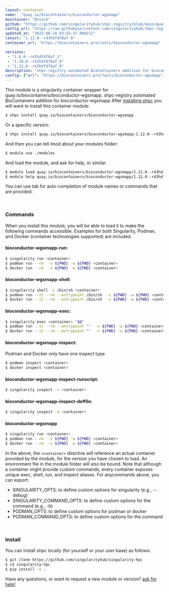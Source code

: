 ```yaml
---
layout: container
name:  "quay.io/biocontainers/bioconductor-wgsmapp"
maintainer: "@vsoch"
github: "https://github.com/singularityhub/shpc-registry/blob/main/quay.io/biocontainers/bioconductor-wgsmapp/container.yaml"
config_url: "https://raw.githubusercontent.com/singularityhub/shpc-registry/main/quay.io/biocontainers/bioconductor-wgsmapp/container.yaml"
updated_at: "2023-08-28 03:55:37.009211"
latest: "1.12.0--r43hdfd78af_0"
container_url: "https://biocontainers.pro/tools/bioconductor-wgsmapp"

versions:
 - "1.6.0--r41hdfd78af_1"
 - "1.10.0--r42hdfd78af_0"
 - "1.12.0--r43hdfd78af_0"
description: "shpc-registry automated BioContainers addition for bioconductor-wgsmapp"
config: {"url": "https://biocontainers.pro/tools/bioconductor-wgsmapp", "maintainer": "@vsoch", "description": "shpc-registry automated BioContainers addition for bioconductor-wgsmapp", "latest": {"1.12.0--r43hdfd78af_0": "sha256:9bf3b4aba75102516059c0ba881ee9d19429b751e62fafb5c25d5ada9464a82b"}, "tags": {"1.6.0--r41hdfd78af_1": "sha256:93e8e9b35fcd9fd19002c1bf0f781a9f47d408640bcc4ef3fb0c25538fe71662", "1.10.0--r42hdfd78af_0": "sha256:f4a84e0e6a27b60ed8c20e2c866776203c8a2849dea5004e747bb29241902314", "1.12.0--r43hdfd78af_0": "sha256:9bf3b4aba75102516059c0ba881ee9d19429b751e62fafb5c25d5ada9464a82b"}, "docker": "quay.io/biocontainers/bioconductor-wgsmapp"}
---
```


This module is a singularity container wrapper for quay.io/biocontainers/bioconductor-wgsmapp.
shpc-registry automated BioContainers addition for bioconductor-wgsmapp
After [installing shpc](#install) you will want to install this container module:


```bash
$ shpc install quay.io/biocontainers/bioconductor-wgsmapp
```

Or a specific version:

```bash
$ shpc install quay.io/biocontainers/bioconductor-wgsmapp:1.12.0--r43hdfd78af_0
```

And then you can tell lmod about your modules folder:

```bash
$ module use ./modules
```

And load the module, and ask for help, or similar.

```bash
$ module load quay.io/biocontainers/bioconductor-wgsmapp/1.12.0--r43hdfd78af_0
$ module help quay.io/biocontainers/bioconductor-wgsmapp/1.12.0--r43hdfd78af_0
```

You can use tab for auto-completion of module names or commands that are provided.

<br>

### Commands

When you install this module, you will be able to load it to make the following commands accessible.
Examples for both Singularity, Podman, and Docker (container technologies supported) are included.

#### bioconductor-wgsmapp-run:

```bash
$ singularity run <container>
$ podman run --rm  -v ${PWD} -w ${PWD} <container>
$ docker run --rm  -v ${PWD} -w ${PWD} <container>
```

#### bioconductor-wgsmapp-shell:

```bash
$ singularity shell -s /bin/sh <container>
$ podman run --it --rm --entrypoint /bin/sh  -v ${PWD} -w ${PWD} <container>
$ docker run --it --rm --entrypoint /bin/sh  -v ${PWD} -w ${PWD} <container>
```

#### bioconductor-wgsmapp-exec:

```bash
$ singularity exec <container> "$@"
$ podman run --it --rm --entrypoint ""  -v ${PWD} -w ${PWD} <container> "$@"
$ docker run --it --rm --entrypoint ""  -v ${PWD} -w ${PWD} <container> "$@"
```

#### bioconductor-wgsmapp-inspect:

Podman and Docker only have one inspect type.

```bash
$ podman inspect <container>
$ docker inspect <container>
```

#### bioconductor-wgsmapp-inspect-runscript:

```bash
$ singularity inspect -r <container>
```

#### bioconductor-wgsmapp-inspect-deffile:

```bash
$ singularity inspect -d <container>
```



#### bioconductor-wgsmapp

```bash
$ singularity run <container>
$ podman run --rm  -v ${PWD} -w ${PWD} <container>
$ docker run --rm  -v ${PWD} -w ${PWD} <container>
```


In the above, the `<container>` directive will reference an actual container provided
by the module, for the version you have chosen to load. An environment file in the
module folder will also be bound. Note that although a container
might provide custom commands, every container exposes unique exec, shell, run, and
inspect aliases. For anycommands above, you can export:

 - SINGULARITY_OPTS: to define custom options for singularity (e.g., --debug)
 - SINGULARITY_COMMAND_OPTS: to define custom options for the command (e.g., -b)
 - PODMAN_OPTS: to define custom options for podman or docker
 - PODMAN_COMMAND_OPTS: to define custom options for the command

<br>

### Install

You can install shpc locally (for yourself or your user base) as follows:

```bash
$ git clone https://github.com/singularityhub/singularity-hpc
$ cd singularity-hpc
$ pip install -e .
```

Have any questions, or want to request a new module or version? [ask for help!](https://github.com/singularityhub/singularity-hpc/issues)
